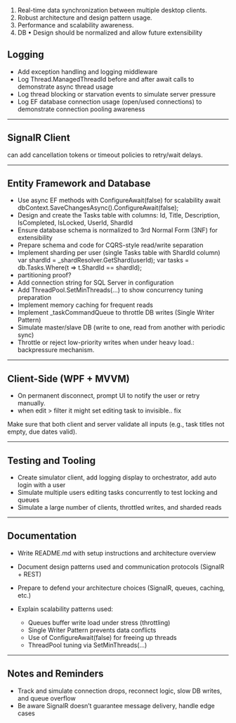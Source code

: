 

1.	Real-time data synchronization between multiple desktop clients.
2.	Robust architecture and design pattern usage.
3.	Performance and scalability awareness.
4. DB •	Design should be normalized and allow future extensibility



## Logging

* Add exception handling and logging middleware
* Log Thread.ManagedThreadId before and after await calls to demonstrate async thread usage
* Log thread blocking or starvation events to simulate server pressure
* Log EF database connection usage (open/used connections) to demonstrate connection pooling awareness

---

## SignalR Client
can add cancellation tokens or timeout policies to retry/wait delays.

---

## Entity Framework and Database

* Use async EF methods with ConfigureAwait(false) for scalability
  await dbContext.SaveChangesAsync().ConfigureAwait(false);
* Design and create the Tasks table with columns: Id, Title, Description, IsCompleted, IsLocked, UserId, ShardId
* Ensure database schema is normalized to 3rd Normal Form (3NF) for extensibility
* Prepare schema and code for CQRS-style read/write separation 
* Implement sharding per user (single Tasks table with ShardId column)
  var shardId = \_shardResolver.GetShard(userId);
  var tasks = db.Tasks.Where(t => t.ShardId == shardId);
* partitioning proof?
* Add connection string for SQL Server in configuration
* Add ThreadPool.SetMinThreads(...) to show concurrency tuning preparation
* Implement memory caching for frequent reads
* Implement \_taskCommandQueue to throttle DB writes (Single Writer Pattern)
* Simulate master/slave DB (write to one, read from another with periodic sync)
* Throttle or reject low-priority writes when under heavy load.: backpressure mechanism.
---

## Client-Side (WPF + MVVM)

* On permanent disconnect, prompt UI to notify the user or retry manually.
* when edit > filter it might set editing task to invisible.. fix

Make sure that both client and server validate all inputs (e.g., task titles not empty, due dates valid).

---

## Testing and Tooling

* Create simulator client, add logging display to orchestrator, add auto login with a user
* Simulate multiple users editing tasks concurrently to test locking and queues
* Simulate a large number of clients, throttled writes, and sharded reads

---

## Documentation

* Write README.md with setup instructions and architecture overview
* Document design patterns used and communication protocols (SignalR + REST)
* Prepare to defend your architecture choices (SignalR, queues, caching, etc.)
* Explain scalability patterns used:

  * Queues buffer write load under stress (throttling)
  * Single Writer Pattern prevents data conflicts
  * Use of ConfigureAwait(false) for freeing up threads
  * ThreadPool tuning via SetMinThreads(...)

---

## Notes and Reminders

* Track and simulate connection drops, reconnect logic, slow DB writes, and queue overflow
* Be aware SignalR doesn’t guarantee message delivery, handle edge cases


